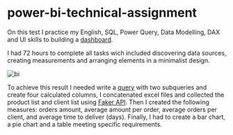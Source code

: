 # power-bi-technical-assignment

On this test I practice my English, SQL, Power Query, Data Modelling, DAX and UI skills to building a [dashboard](https://app.powerbi.com/view?r=eyJrIjoiZWVkMTIxZjYtMzQ3Zi00YjY2LWE0OTMtNjY0YmU0NmE3YzFmIiwidCI6Ijk2Njg4ZGNlLTNlYzUtNGJiZC04YjZjLWI5YzllZDNjOWI3NyJ9). 

I had 72 hours to complete all tasks wich included discovering data sources, creating measurements and arranging elements in a minimalist design.

![bi](https://github.com/rogeriojunio/power-bi-technical-assignment/blob/main/power-bi-technical-assignment.png)

To achieve this result I needed write a [query](https://github.com/rogeriojunio/power-bi-technical-assignment/blob/main/query.sql) with two subqueries and create four calculated columns, I concatenated excel files and collected the product list and client list using [Faker API](https://fakerapi.it/en). Then I created the following measures: orders amount, average amount per order, average orders per client, and average time to deliver (days). Finally, I had to create a bar chart, a pie chart and a table meeting specific requirements.

